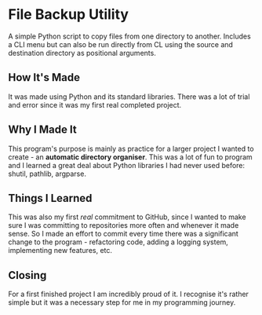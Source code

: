# File Backup Utility

A simple Python script to copy files from one directory to another. Includes a CLI menu but can also be run directly from CL using the source and destination directory as positional arguments.

## How It's Made

It was made using Python and its standard libraries. There was a lot of trial and error since it was my first real completed project.

## Why I Made It

This program's purpose is mainly as practice for a larger project I wanted to create - an **automatic directory organiser**. This was a lot of fun to program and I learned a great deal about Python libraries I had never used before: shutil, pathlib, argparse.

## Things I Learned

This was also my first *real* commitment to GitHub, since I wanted to make sure I was committing to repositories more often and whenever it made sense. So I made an effort to commit every time there was a significant change to the program - refactoring code, adding a logging system, implementing new features, etc.

## Closing

For a first finished project I am incredibly proud of it. I recognise it's rather simple but it was a necessary step for me in my programming journey.
